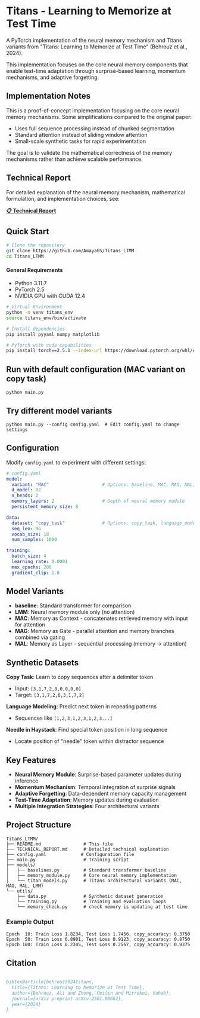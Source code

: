 # Titans - Learning to Memorize at Test Time

A PyTorch implementation of the neural memory mechanism and Titans variants from "Titans: 
Learning to Memorize at Test Time" (Behrouz et al., 2024).

This implementation focuses on the core neural memory components that enable test-time adaptation through surprise-based learning, momentum mechanisms, and adaptive forgetting.

## Implementation Notes

This is a proof-of-concept implementation focusing on the core neural memory mechanisms. Some simplifications compared to the original paper:

- Uses full sequence processing instead of chunked segmentation
- Standard attention instead of sliding window attention
- Small-scale synthetic tasks for rapid experimentation

The goal is to validate the mathematical correctness of the memory mechanisms rather than achieve scalable performance.

## Technical Report

For detailed explanation of the neural memory mechanism, mathematical formulation, and implementation choices, see:

**[📋 Technical Report](TECHNICAL_REPORT.md)**


## Quick Start

```bash
# Clone the repository
git clone https://github.com/AmayaGS/Titans_LTMM
cd Titans_LTMM
```

#### General Requirements
- Python 3.11.7
- PyTorch 2.5
- NVIDIA GPU with CUDA 12.4

```bash
# Virtual Environment
python -m venv titans_env
source titans_env/bin/activate

# Install dependencies
pip install pyyaml numpy matplotlib

# PyTorch with cuda capabilities
pip install torch==2.5.1 --index-url https://download.pytorch.org/whl/cu124
```

## Run with default configuration (MAC variant on copy task)
```python main.py```

## Try different model variants
```python main.py --config config.yaml  # Edit config.yaml to change settings```

## Configuration

Modify `config.yaml` to experiment with different settings:

```yaml
# config.yaml
model:
  variant: "MAC"                    # Options: baseline, MAC, MAG, MAL, LMM
  d_model: 32
  n_heads: 2
  memory_layers: 2                  # Depth of neural memory module
  persistent_memory_size: 8

data:
  dataset: "copy_task"              # Options: copy_task, language_modeling, needle_haystack
  seq_len: 96
  vocab_size: 10
  num_samples: 1000

training:
  batch_size: 4
  learning_rate: 0.0001
  max_epochs: 200
  gradient_clip: 1.0
```

## Model Variants

- **baseline**: Standard transformer for comparison
- **LMM**: Neural memory module only (no attention)
- **MAC**: Memory as Context - concatenates retrieved memory with input for attention
- **MAG**: Memory as Gate - parallel attention and memory branches combined via gating
- **MAL**: Memory as Layer - sequential processing (memory → attention)

## Synthetic Datasets

**Copy Task**: Learn to copy sequences after a delimiter token
- Input: `[3,1,7,2,0,0,0,0,0]`
- Target: `[3,1,7,2,0,3,1,7,2]`

**Language Modeling**: Predict next token in repeating patterns
- Sequences like `[1,2,3,1,2,3,1,2,3...]`

**Needle in Haystack**: Find special token position in long sequence
- Locate position of "needle" token within distractor sequence

## Key Features

- **Neural Memory Module**: Surprise-based parameter updates during inference  
- **Momentum Mechanism**: Temporal integration of surprise signals  
- **Adaptive Forgetting**: Data-dependent memory capacity management  
- **Test-Time Adaptation**: Memory updates during evaluation  
- **Multiple Integration Strategies**: Four architectural variants  

## Project Structure

```
Titans_LTMM/
├── README.md                # This file
├── TECHNICAL_REPORT.md      # Detailed technical explanation
├── config.yaml             # Configuration file
├── main.py                  # Training script
├── models/
│   ├── baselines.py         # Standard transformer baseline
│   ├── memory_module.py     # Core neural memory implementation
│   └── titan_models.py      # Titans architectural variants (MAC, MAG, MAL, LMM)
└── utils/
    ├── data.py              # Synthetic dataset generation
    └── training.py          # Training and evaluation loops          
    └── memory_check.py      # check memory is updating at test time
```



### Example Output

```Epoch   0: Train Loss 2.1543, Test Loss 2.0891, copy_accuracy: 0.1250
Epoch  10: Train Loss 1.8234, Test Loss 1.7456, copy_accuracy: 0.3750  
Epoch  50: Train Loss 0.8901, Test Loss 0.9123, copy_accuracy: 0.8750
Epoch 100: Train Loss 0.2345, Test Loss 0.2567, copy_accuracy: 0.9375
```

## Citation

```bibtex

bibtex@article{behrouz2024titans,
  title={Titans: Learning to Memorize at Test Time},
  author={Behrouz, Ali and Zhong, Peilin and Mirrokni, Vahab},
  journal={arXiv preprint arXiv:2501.00663},
  year={2024}
}
```
